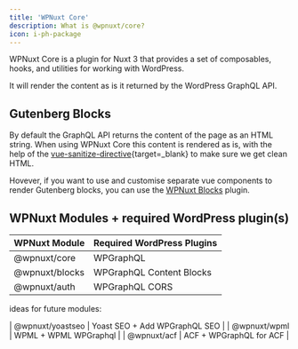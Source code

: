 ```yaml
---
title: 'WPNuxt Core'
description: What is @wpnuxt/core?
icon: i-ph-package
---
```


WPNuxt Core is a plugin for Nuxt 3 that provides a set of composables, hooks, and utilities for working with WordPress.

It will render the content as is it returned by the WordPress GraphQL API.

## Gutenberg Blocks

By default the GraphQL API returns the content of the page as an HTML string. When using WPNuxt Core this content is rendered as is, with the help of the [vue-sanitize-directive](https://github.com/leopiccionia/vue-sanitize-directive){target=_blank} to make sure we get clean HTML.

Hovever, if you want to use and customise separate vue components to render Gutenberg blocks, you can use the [WPNuxt Blocks](/blocks) plugin.


## WPNuxt Modules + required WordPress plugin(s)

| WPNuxt Module    | Required WordPress Plugins    |
| ---------------- | ----------------------------- |
| @wpnuxt/core     | WPGraphQL                     |
| @wpnuxt/blocks   | WPGraphQL Content Blocks      |
| @wpnuxt/auth     | WPGraphQL CORS                |


ideas for future modules:

| @wpnuxt/yoastseo | Yoast SEO + Add WPGraphQL SEO |
| @wpnuxt/wpml     | WPML + WPML WPGraphql         |
| @wpnuxt/acf      | ACF + WPGraphQL for ACF       |
